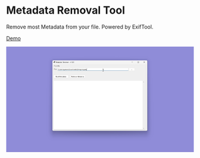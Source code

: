 # Metadata Removal Tool

Remove most Metadata from your file. Powered by ExifTool.

[Demo](https://youtu.be/r0bLipnLYp0)

![](https://raw.githubusercontent.com/junian/metadata-remover/gh-pages/assets/img/metadata-remover-00.gif)
